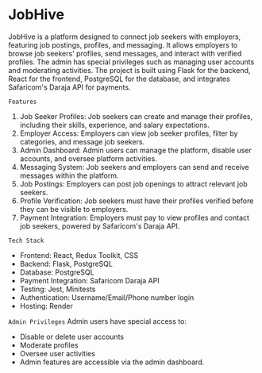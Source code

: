 JobHive
=======
JobHive is a platform designed to connect job seekers with employers, featuring job postings, profiles, and messaging. It allows employers to browse job seekers' profiles, send messages, and interact with verified profiles. The admin has special privileges such as managing user accounts and moderating activities. The project is built using Flask for the backend, React for the frontend, PostgreSQL for the database, and integrates Safaricom's Daraja API for payments.

`Features`
1. Job Seeker Profiles: Job seekers can create and manage their profiles, including their skills, experience, and salary expectations. <br>
2. Employer Access: Employers can view job seeker profiles, filter by categories, and message job seekers.<br>
3. Admin Dashboard: Admin users can manage the platform, disable user accounts, and oversee platform activities.<br>
4. Messaging System: Job seekers and employers can send and receive messages within the platform.<br>
5. Job Postings: Employers can post job openings to attract relevant job seekers.<br>
6. Profile Verification: Job seekers must have their profiles verified before they can be visible to employers.<br>
7. Payment Integration: Employers must pay to view profiles and contact job seekers, powered by Safaricom's Daraja API.<br>

`Tech Stack`<br>
* Frontend: React, Redux Toolkit, CSS<br>
* Backend: Flask, PostgreSQL<br>
* Database: PostgreSQL<br>
* Payment Integration: Safaricom Daraja API<br>
* Testing: Jest, Minitests<br>
* Authentication: Username/Email/Phone number login<br>
* Hosting: Render<br>

`Admin Privileges`
Admin users have special access to:
  - Disable or delete user accounts<br>
  - Moderate profiles<br>
  - Oversee user activities<br>
  - Admin features are accessible via the admin dashboard.<br>
